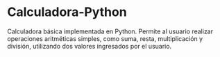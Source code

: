# Calculadora-Python
Calculadora básica implementada en Python. Permite al usuario realizar operaciones aritméticas simples, como suma, resta, multiplicación y división, utilizando dos valores ingresados por el usuario.
